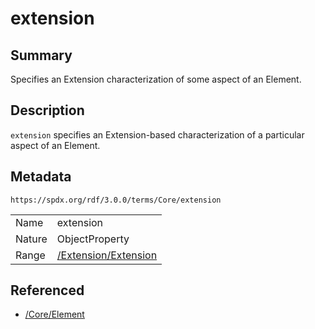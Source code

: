 <!-- Automatically generated by spec-parser v2.1.0 on 2024-06-17T15:44:58.460830+00:00 -->
<!-- SPDX-License-Identifier: Community-Spec-1.0 -->

# extension

## Summary

Specifies an Extension characterization of some aspect of an Element.


## Description

`extension` specifies an Extension-based characterization of a particular
aspect of an Element.


## Metadata

`https://spdx.org/rdf/3.0.0/terms/Core/extension`


| | |
|---|---|
| Name | extension |
| Nature | ObjectProperty |
| Range | [/Extension/Extension](../../Extension/Classes/Extension.md) |




## Referenced

- [/Core/Element](../../Core/Classes/Element.md)


